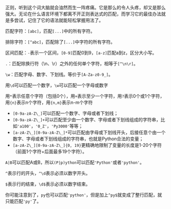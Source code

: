 正则，听到这个词大脑就会油然而生一阵疼痛。它是那么的令人头疼，却又是那么强大。无论在什么语言环境下都离不开正则表达式的匹配，而学习它的最佳办法就是多尝试，记住了它的语法就能轻松掌握用法了。

匹配字符：`[abc]`，匹配`[...]`中的所有字符。

排除字符：`[^abc]`，匹配除了`[...]`中字符的所有字符。

区间匹配：`-`表示一个区间，`[0-9]`匹配0到9，`[a-z]`匹配a到z，区分大小写。

`.`：匹配除换行符（\n、\r）之外的任何单个字符，相等于`[^\n\r]`。

`\w`：匹配字母、数字、下划线。等价于`[A-Za-z0-9_]`。

用`\d`可以匹配一个数字，`\w`可以匹配一个字母或数字

用`*`表示任意个字符（包括0个），用`+`表示至少一个字符，用`?`表示0个或1个字符，用`{n}`表示n个字符，用`{n,m}`表示n-m个字符

- `[0-9a-zA-Z\_]`可以匹配一个数字、字母或者下划线；
- `[0-9a-zA-Z\_]+`可以匹配至少由一个数字、字母或者下划线组成的字符串，比如`'a100'`，`'0_Z'`，`'Py3000'`等等；
- `[a-zA-Z\_][0-9a-zA-Z\_]*`可以匹配由字母或下划线开头，后接任意个由一个数字、字母或者下划线组成的字符串，也就是Python合法的变量；
- `[a-zA-Z\_][0-9a-zA-Z\_]{0, 19}`更精确地限制了变量的长度是1-20个字符（前面1个字符+后面最多19个字符）。

`A|B`可以匹配A或B，所以`(P|p)ython`可以匹配`'Python'`或者`'python'`。

`^`表示行的开头，`^\d`表示必须以数字开头。

`$`表示行的结束，`\d$`表示必须以数字结束。

你可能注意到了，`py`也可以匹配`'python'`，但是加上`^py$`就变成了整行匹配，就只能匹配`'py'`了。